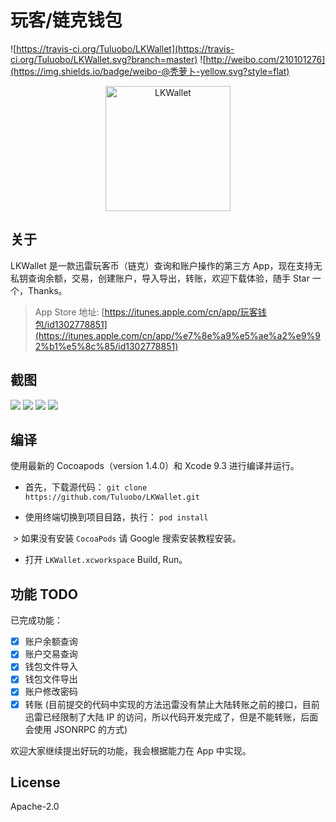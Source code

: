 # 玩客/链克钱包

![https://travis-ci.org/Tuluobo/LKWallet](https://travis-ci.org/Tuluobo/LKWallet.svg?branch=master)  ![http://weibo.com/210101276](https://img.shields.io/badge/weibo-@秃萝卜-yellow.svg?style=flat) 

<p align="center">
    <img src="https://github.com/Tuluobo/LKWallet/blob/master/screenshot/app_icon.png" width="200" alt="LKWallet" title="LKWallet" />
</p>

## 关于 

LKWallet 是一款迅雷玩客币（链克）查询和账户操作的第三方 App，现在支持无私钥查询余额，交易，创建账户，导入导出，转账，欢迎下载体验，随手 Star 一个，Thanks。

> App Store 地址:  [https://itunes.apple.com/cn/app/玩客钱包/id1302778851](https://itunes.apple.com/cn/app/%e7%8e%a9%e5%ae%a2%e9%92%b1%e5%8c%85/id1302778851)

## 截图

![](./screenshot/1.png)       ![](./screenshot/2.png)      ![](./screenshot/3.png)  ![](./screenshot/4.png)         

## 编译

使用最新的 Cocoapods（version 1.4.0）和 Xcode 9.3 进行编译并运行。

- 首先，下载源代码：
  `git clone https://github.com/Tuluobo/LKWallet.git`

- 使用终端切换到项目目路，执行：
  `pod install`

  > 如果没有安装 `CocoaPods` 请 Google 搜索安装教程安装。


- 打开 `LKWallet.xcworkspace` Build, Run。

## 功能 TODO

已完成功能：

- [x] 账户余额查询
- [x] 账户交易查询
- [x] 钱包文件导入
- [x] 钱包文件导出
- [x] 账户修改密码
- [x] 转账 (目前提交的代码中实现的方法迅雷没有禁止大陆转账之前的接口，目前迅雷已经限制了大陆 IP 的访问，所以代码开发完成了，但是不能转账，后面会使用 JSONRPC 的方式)

欢迎大家继续提出好玩的功能，我会根据能力在 App 中实现。

## License

Apache-2.0
